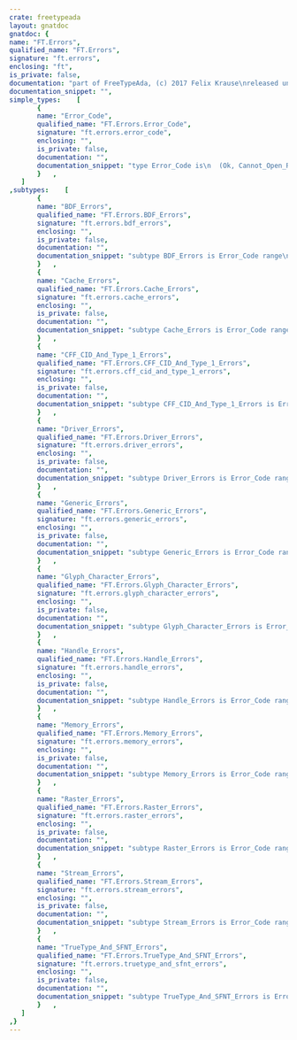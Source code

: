 ```yaml
---
crate: freetypeada
layout: gnatdoc
gnatdoc: {
name: "FT.Errors",
qualified_name: "FT.Errors",
signature: "ft.errors",
enclosing: "ft",
is_private: false,
documentation: "part of FreeTypeAda, (c) 2017 Felix Krause\nreleased under the terms of the MIT license, see the file \"COPYING\"",
documentation_snippet: "",
simple_types:    [
       {
       name: "Error_Code",
       qualified_name: "FT.Errors.Error_Code",
       signature: "ft.errors.error_code",
       enclosing: "",
       is_private: false,
       documentation: "",
       documentation_snippet: "type Error_Code is\n  (Ok, Cannot_Open_Resource, Unknown_File_Format, Invalid_File_Format,\n   Invalid_Version, Lower_Module_Version, Invalid_Argument,\n   Unimplemented_Feature, Invalid_Table, Invalid_Offset, Array_Too_Large,\n   Missing_Module, Missing_Property, Invalid_Glyph_Index,\n   Invalid_Character_Code, Invalid_Glyph_Format, Cannot_Render_Glyph,\n   Invalid_Outline, Invalid_Composite, Too_Many_Hints, Invalid_Pixel_Size,\n   Invalid_Handle, Invalid_Library_Handle, Invalid_Driver_Handle,\n   Invalid_Face_Handle, Invalid_Size_Handle, Invalid_Slot_Handle,\n   Invalid_CharMap_Handle, Invalid_Cache_Handle, Invalid_Stream_Handle,\n   Too_Many_Drivers, Too_Many_Extensions, Out_Of_Memory, Unlisted_Object,\n   Cannot_Open_Stream, Invalid_Stream_Seek, Invalid_Stream_Skip,\n   Invalid_Stream_Read, Invalid_Stream_Operation, Invalid_Frame_Operation,\n   Nested_Frame_Access, Invalid_Frame_Read, Raster_Uninitialized,\n   Raster_Corrupted, Raster_Overflow, Raster_Negative_Height,\n   Too_Many_Caches, Invalid_Opcode, Too_Few_Arguments, Stack_Overflow,\n   Code_Overflow, Bad_Argument, Divide_By_Zero, Invalid_Reference,\n   Debug_OpCode, ENDF_In_Exec_Stream, Nested_DEFS, Invalid_CodeRange,\n   Execution_Too_Long, Too_Many_Function_Defs, Too_Many_Instruction_Defs,\n   Table_Missing, Horiz_Header_Missing, Locations_Missing,\n   Name_Table_Missing, CMap_Table_Missing, Hmtx_Table_Missing,\n   Post_Table_Missing, Invalid_Horiz_Metrics, Invalid_CharMap_Format,\n   Invalid_PPem, Invalid_Vert_Metrics, Could_Not_Find_Context,\n   Invalid_Post_Table_Format, Invalid_Post_Table, DEF_In_Glyf_Bytecode,\n   Missing_Bitmap, Syntax_Error, Stack_Underflow, Ignore,\n   No_Unicode_Glyph_Name, Glyph_Too_Big, Missing_Startfont_Field,\n   Missing_Font_Field, Missing_Size_Field, Missing_Fontboundingbox_Field,\n   Missing_Chars_Field, Missing_Startchar_Field, Missing_Encoding_Field,\n   Missing_Bbx_Field, Bbx_Too_Big, Corrupted_Font_Header,\n   Corrupted_Font_Glyphs);",
       }   ,
   ]
,subtypes:    [
       {
       name: "BDF_Errors",
       qualified_name: "FT.Errors.BDF_Errors",
       signature: "ft.errors.bdf_errors",
       enclosing: "",
       is_private: false,
       documentation: "",
       documentation_snippet: "subtype BDF_Errors is Error_Code range\n  Missing_Startfont_Field .. Corrupted_Font_Glyphs;",
       }   ,
       {
       name: "Cache_Errors",
       qualified_name: "FT.Errors.Cache_Errors",
       signature: "ft.errors.cache_errors",
       enclosing: "",
       is_private: false,
       documentation: "",
       documentation_snippet: "subtype Cache_Errors is Error_Code range Too_Many_Caches .. Too_Many_Caches;",
       }   ,
       {
       name: "CFF_CID_And_Type_1_Errors",
       qualified_name: "FT.Errors.CFF_CID_And_Type_1_Errors",
       signature: "ft.errors.cff_cid_and_type_1_errors",
       enclosing: "",
       is_private: false,
       documentation: "",
       documentation_snippet: "subtype CFF_CID_And_Type_1_Errors is Error_Code range\n  Syntax_Error .. Glyph_Too_Big;",
       }   ,
       {
       name: "Driver_Errors",
       qualified_name: "FT.Errors.Driver_Errors",
       signature: "ft.errors.driver_errors",
       enclosing: "",
       is_private: false,
       documentation: "",
       documentation_snippet: "subtype Driver_Errors is Error_Code range\n  Too_Many_Drivers .. Too_Many_Extensions;",
       }   ,
       {
       name: "Generic_Errors",
       qualified_name: "FT.Errors.Generic_Errors",
       signature: "ft.errors.generic_errors",
       enclosing: "",
       is_private: false,
       documentation: "",
       documentation_snippet: "subtype Generic_Errors is Error_Code range Ok .. Missing_Property;",
       }   ,
       {
       name: "Glyph_Character_Errors",
       qualified_name: "FT.Errors.Glyph_Character_Errors",
       signature: "ft.errors.glyph_character_errors",
       enclosing: "",
       is_private: false,
       documentation: "",
       documentation_snippet: "subtype Glyph_Character_Errors is Error_Code range\n  Invalid_Glyph_Index .. Invalid_Pixel_Size;",
       }   ,
       {
       name: "Handle_Errors",
       qualified_name: "FT.Errors.Handle_Errors",
       signature: "ft.errors.handle_errors",
       enclosing: "",
       is_private: false,
       documentation: "",
       documentation_snippet: "subtype Handle_Errors is Error_Code range\n  Invalid_Handle .. Invalid_Stream_Handle;",
       }   ,
       {
       name: "Memory_Errors",
       qualified_name: "FT.Errors.Memory_Errors",
       signature: "ft.errors.memory_errors",
       enclosing: "",
       is_private: false,
       documentation: "",
       documentation_snippet: "subtype Memory_Errors is Error_Code range Out_Of_Memory .. Unlisted_Object;",
       }   ,
       {
       name: "Raster_Errors",
       qualified_name: "FT.Errors.Raster_Errors",
       signature: "ft.errors.raster_errors",
       enclosing: "",
       is_private: false,
       documentation: "",
       documentation_snippet: "subtype Raster_Errors is Error_Code range\n  Raster_Uninitialized .. Raster_Negative_Height;",
       }   ,
       {
       name: "Stream_Errors",
       qualified_name: "FT.Errors.Stream_Errors",
       signature: "ft.errors.stream_errors",
       enclosing: "",
       is_private: false,
       documentation: "",
       documentation_snippet: "subtype Stream_Errors is Error_Code range\n  Cannot_Open_Stream .. Invalid_Frame_Read;",
       }   ,
       {
       name: "TrueType_And_SFNT_Errors",
       qualified_name: "FT.Errors.TrueType_And_SFNT_Errors",
       signature: "ft.errors.truetype_and_sfnt_errors",
       enclosing: "",
       is_private: false,
       documentation: "",
       documentation_snippet: "subtype TrueType_And_SFNT_Errors is Error_Code range\n  Invalid_Opcode .. Missing_Bitmap;",
       }   ,
   ]
,}
---
```

